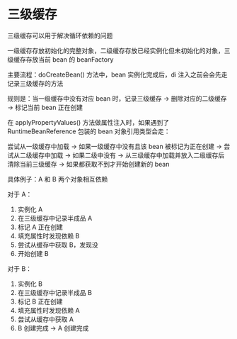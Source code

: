 # 三级缓存
三级缓存可以用于解决循环依赖的问题

一级缓存存放初始化的完整对象，二级缓存存放已经实例化但未初始化的对象，三级缓存存放当前 bean 的 beanFactory

主要流程：doCreateBean() 方法中，bean 实例化完成后，di 注入之前会会先走记录三级缓存的方法

规则是：当一级缓存中没有对应 bean 时，记录三级缓存 -> 删除对应的二级缓存 -> 标记当前 bean 正在创建

在 applyPropertyValues() 方法做属性注入时，如果遇到了 RuntimeBeanReference 包装的 bean 对象引用类型会走：

尝试从一级缓存中加载 -> 如果一级缓存中没有且该 bean 被标记为正在创建 -> 尝试从二级缓存中加载 -> 如果二级中没有 -> 从三级缓存中加载并放入二级缓存后清除当前三级缓存 -> 如果都获取不到才开始创建新的 bean

具体例子：A 和 B 两个对象相互依赖

对于 A：
1. 实例化 A
2. 在三级缓存中记录半成品 A
3. 标记 A 正在创建
4. 填充属性时发现依赖 B
5. 尝试从缓存中获取 B，发现没
6. 开始创建 B

对于 B：
1. 实例化 B
2. 在三级缓存中记录半成品 B
3. 标记 B 正在创建
4. 填充属性时发现依赖 A
5. 尝试从缓存中获取 A
6. B 创建完成 -> A 创建完成